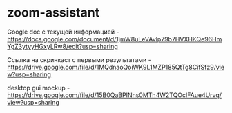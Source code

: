 # zoom-assistant

Google doc с текущей информацией - https://docs.google.com/document/d/1jmW8uLeVAvlp79b7HVXHKQe96HmYgZ3ytyyHGxyLRw8/edit?usp=sharing

Ссылка на скринкаст с первыми результатами - https://drive.google.com/file/d/1MQdnaoQoiWK9L1MZP185QtTg8CifSfz9/view?usp=sharing

desktop gui mockup - https://drive.google.com/file/d/15B0QaBPINns0MTh4W2TQOcIFAue4Urvq/view?usp=sharing

